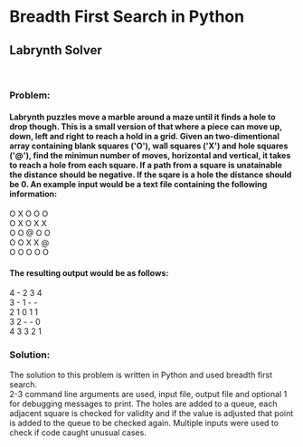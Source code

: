 # Breadth First Search in Python
## Labrynth Solver
<br>

### Problem:

#### Labrynth puzzles move a marble around a maze until it finds a hole to drop though. This is a small version of that where a piece can move up, down, left and right to reach a hold in a grid. Given an two-dimentional array containing blank squares ('O'), wall squares ('X') and hole squares ('@'), find the minimun number of moves, horizontal and vertical, it takes to reach a hole from each square. If a path from a square is unatainable the distance should be negative. If the sqare is a hole the distance should be 0. An example input would be a text file containing the following information:

O X O O O <br>
O X O X X <br>
O O @ O O <br>
O O X X @ <br>
O O O O O <br>

#### The resulting output would be as follows:

4 - 2 3 4 <br>
3 - 1 - - <br>
2 1 0 1 1 <br>
3 2 - - 0 <br>
4 3 3 2 1 <br>

### Solution:

The solution to this problem is written in Python and used breadth first search. <br>
2-3 command line arguments are used, input file, output file and optional 1 for debugging messages to print. The holes are added to a queue, each adjacent square is checked for validity and if the value is adjusted that point is added to the queue to be checked again. Multiple inputs were used to check if code caught unusual cases. 